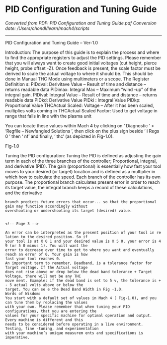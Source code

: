 # PID Configuration and Tuning Guide

*Converted from PDF: PID Configuration and Tuning Guide.pdf*
*Conversion date: /Users/chondl/learn/mach4/scripts*

---

<!-- Page 1 -->

PID Configuration and
Tuning Guide – Ver-1.0

Introduction:
The purpose of this guide is to explain the process and where to find the appropriate registers to adjust the
PID settings. Please remember that you will always want to create good initial voltages (cut height, pierce
height, probe offset -Z). Once feedback is present, the scale factor must be derived to scale the actual
voltage to where it should be. This should be done in Manual THC Mode using multimeters or a scope.
The
Register Definition s:
PIDdval: Derivitave Value – Result of time and distance – returns readable data
PIDimax: Integral Max – Maximum “wind -up” of the integral gain.
PIDival: Integral Value – Result of time and distance – returns readable data
PIDkd: Derivative Value
PIDki : Integral Value
PIDkp: Proportional Value
THCActual Scaled: Voltage – After it has been scaled, multiplies volts coming in
THCActual Scaled Factor: Used to get voltage in range that falls in line with the plasma unit

You can locate these values within Mach 4 by clicking on ‘ Diagnostic ’ > ‘Regfile – Newfangled
Solutions ’, then click on the plus sign beside ‘ i Regs 0 ’ then ‘ nf’ and finally, ‘ thc’ (as depicted in Fig-1.0).


<!-- Page 2 -->

Fig-1.0

Tuning the PID configuration:
Tuning the PID is defined as adjusting the gain term in each of the three branches of the controller;
Proportional, integral, and derivative (PID). The gain (proportional) is essentially how fast your tool
moves to your desired (or target) location and is defined as a multiplier in which how to calculate the
speed.
Each branch of the controller has its own purpose. The proportional branch calculates present error in
order to reach its target value, the integral branch keeps a record of these calculations, and the derivative
```
branch predicts future errors that occur... so that the proportional gain may function accordingly without
overshooting or undershooting its target (desired) value.


<!-- Page 3 -->

An error can be interpreted as the present position of your tool in re lation to the desired position. So if
your tool is at X 0 1 and your desired value is X 5 0, your error is 4 9 (or 5 0 minus 1). You will want the
error to decrease over time to get to where you want and eventually reach an error of 0. Your gain is how
fast your tool reaches 0.
An important term to remember, Deadband, is a tolerance factor for Target voltage. If the Actual voltage
does not rise above or drop below the dead band tolerance + Target Voltage, there will not be any THC
move ment. Example: if the dead band is set to 5 v, the tolerance is + - 5 actual volts above or below the
target. You can se e the Dead Band Width in Fig -1.0.
Words of Wisdom:
You start with a default set of values in Mach 4 ( Fig-1.0), and you can tune them by replacing the values
with your own. Please remember that when tuning your PID configurations, that you are entering the
values for your specific machine for optimal operation and output. Every machine is different and this
needs to be considered before operating in a live environment. Testing, fine -tuning, and experimentation
with your machine’s unique measurem ents and specifications is imperative.

